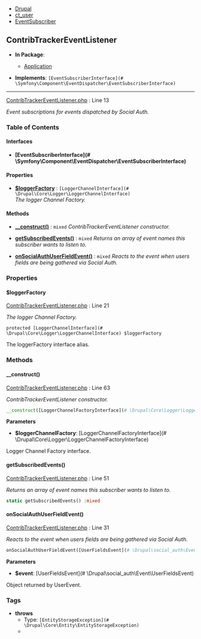 
- [Drupal](../namespaces/drupal.md)
- [ct_user](../namespaces/drupal-ct-user.md)
- [EventSubscriber](../namespaces/drupal-ct-user-eventsubscriber.md)


## ContribTrackerEventListener


- **In Package**:
    - [Application](../packages/Application.md)
  
- **Implements**:
    `[EventSubscriberInterface](# \Symfony\Component\EventDispatcher\EventSubscriberInterface)`
  

---





[ContribTrackerEventListener.php](../files/web-modules-custom-ct-user-src-eventsubscriber-contribtrackereventlistener.md) : Line 13

*Event subscriptions for events dispatched by Social Auth.*









### Table of Contents



#### Interfaces
- **[EventSubscriberInterface](# \Symfony\Component\EventDispatcher\EventSubscriberInterface)**






#### Properties
- **[$loggerFactory](../classes/Drupal-ct-user-EventSubscriber-ContribTrackerEventListener.md#loggerfactory)**
         : `[LoggerChannelInterface](# \Drupal\Core\Logger\LoggerChannelInterface)`  
*The logger Channel Factory.*


#### Methods
- **[__construct()](../classes/Drupal-ct-user-EventSubscriber-ContribTrackerEventListener.md#__construct)**
           : `mixed`
*ContribTrackerEventListener constructor.*

- **[getSubscribedEvents()](../classes/Drupal-ct-user-EventSubscriber-ContribTrackerEventListener.md#getsubscribedevents)**
           : `mixed`
*Returns an array of event names this subscriber wants to listen to.*

- **[onSocialAuthUserFieldEvent()](../classes/Drupal-ct-user-EventSubscriber-ContribTrackerEventListener.md#onsocialauthuserfieldevent)**
           : `mixed`
*Reacts to the event when users fields are being gathered via Social Auth.*







### Properties

#### $loggerFactory

[ContribTrackerEventListener.php](../files/web-modules-custom-ct-user-src-eventsubscriber-contribtrackereventlistener.md) : Line 21

*The logger Channel Factory.*


`protected [LoggerChannelInterface](# \Drupal\Core\Logger\LoggerChannelInterface) $loggerFactory`



The loggerFactory interface alias.








### Methods

#### __construct()

[ContribTrackerEventListener.php](../files/web-modules-custom-ct-user-src-eventsubscriber-contribtrackereventlistener.md) : Line 63

*ContribTrackerEventListener constructor.*

```php
__construct([LoggerChannelFactoryInterface](# \Drupal\Core\Logger\LoggerChannelFactoryInterface) $loggerChannelFactory) :mixed
```




**Parameters**

- **$loggerChannelFactory**: [LoggerChannelFactoryInterface](# \Drupal\Core\Logger\LoggerChannelFactoryInterface)
    
Logger Channel Factory interface.








#### getSubscribedEvents()

[ContribTrackerEventListener.php](../files/web-modules-custom-ct-user-src-eventsubscriber-contribtrackereventlistener.md) : Line 51

*Returns an array of event names this subscriber wants to listen to.*

```php
static getSubscribedEvents() :mixed
```











#### onSocialAuthUserFieldEvent()

[ContribTrackerEventListener.php](../files/web-modules-custom-ct-user-src-eventsubscriber-contribtrackereventlistener.md) : Line 31

*Reacts to the event when users fields are being gathered via Social Auth.*

```php
onSocialAuthUserFieldEvent([UserFieldsEvent](# \Drupal\social_auth\Event\UserFieldsEvent) $event) :mixed
```




**Parameters**

- **$event**: [UserFieldsEvent](# \Drupal\social_auth\Event\UserFieldsEvent)
    
Object returned by UserEvent.



### Tags

- **throws**
  - Type: `[EntityStorageException](# \Drupal\Core\Entity\EntityStorageException)`
  - 






